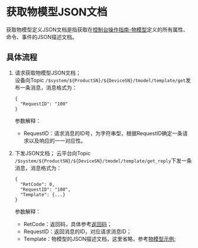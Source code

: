 # 获取物模型JSON文档
获取物模型定义JSON文档是指获取在[控制台操作指南-物模型](../../console_guide/thingmode/operation_example)定义的所有属性、命令、事件的JSON描述文档。

## 具体流程
1. 请求获取物模型JSON文档；  
   设备向Topic `/$system/${ProductSN}/${DeviceSN}/tmodel/template/get`发布一条消息，消息格式为：
   ```
   {
     "RequestID": "100"
   } 
   ```
   参数解释：
   
   - RequestID：请求消息的ID号，为字符串型，根据RequestID确定一条请求以及响应的一一对应性。
   
2. 下发JSON文档；
   云平台向Topic `/$system/${ProductSN}/${DeviceSN}/tmodel/template/get_reply`下发一条消息，消息格式为：
   ```
   {
	 "RetCode": 0,
	 "RequestID": "100",
	 "Template": {...}
   }
   ```
   参数解释：
   - RetCode：返回码，具体参考[返回码](../../api_guide/retcode)；
   - RequestID：返回消息的ID，对应请求消息ID；
   - Template：物模型的JSON描述文档，这里省略，参考[物模型示例](../../console_guide/thingmode/operation_example);